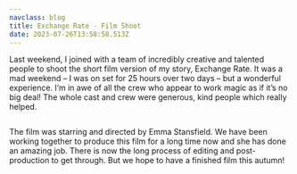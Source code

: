 ```yaml
---
navclass: blog
title: Exchange Rate - Film Shoot
date: 2023-07-26T13:58:58.513Z
---
```

Last weekend, I joined with a team of incredibly creative and talented people to shoot the short film version of my story, Exchange Rate. It was a mad weekend – I was on set for 25 hours over two days – but a wonderful experience. I’m in awe of all the crew who appear to work magic as if it’s no big deal! The whole cast and crew were generous, kind people which really helped.



![]()


The film was starring and directed by Emma Stansfield. We have been working together to produce this film for a long time now and she has done an amazing job. There is now the long process of editing and post-production to get through. But we hope to have a finished film this autumn!